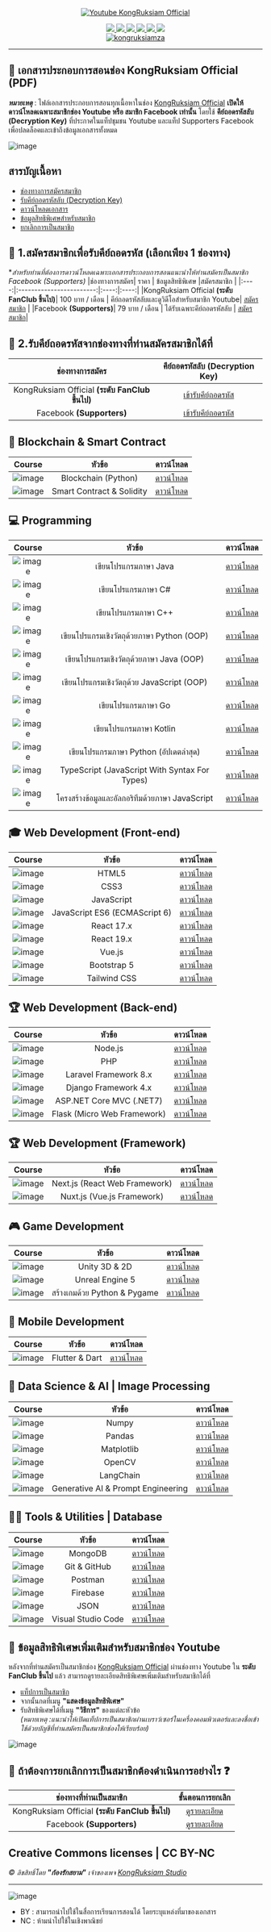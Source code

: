 <div id="badges" align="center">

  [![Youtube KongRuksiam Official](https://youtube-stats-card.vercel.app/api?channelid=UCQ1r_4x-P-fETLIU4pqf98w&theme=dark&layout=extruded)](https://www.youtube.com/@KongRuksiamOfficial)

  <a href="https://www.facebook.com/KongRuksiamTutorial" target="_blank">
    <img src="https://img.shields.io/badge/Facebook-1877F2?style=for-the-badge&logo=facebook&logoColor=white"/>
  </a>
    <a href="https://www.udemy.com/user/kong-ruksiam/" target="_blank">
    <img src="https://img.shields.io/badge/Udemy-A435F0?style=for-the-badge&logo=Udemy&logoColor=white"/>
  </a>
    <a href="https://www.youtube.com/@KongRuksiamOfficial/store" target="_blank">
    <img src="https://img.shields.io/badge/Shopee-EE4D2D?style=for-the-badge&logo=Shopee&logoColor=white"/>
  </a>
  <a href="https://medium.com/@kongruksiam" target="_blank">
    <img src="https://img.shields.io/badge/Medium-12100E?style=for-the-badge&logo=medium&logoColor=white"/>
  </a>
  <a href="https://codepen.io/kongruksiamstudio" target="_blank">
    <img src="https://img.shields.io/badge/Codepen-000000?style=for-the-badge&logo=codepen&logoColor=white"/>
  </a>
  <a href="https://www.tiktok.com/@kongruksiamstudio" target="_blank">
    <img src="https://img.shields.io/badge/TikTok-000000?style=for-the-badge&logo=tiktok&logoColor=white"/>
  </a>
  <br>
  <a href="https://github.com/kongruksiamza">
    <img src="https://komarev.com/ghpvc/?username=kongruksiamza&style=flat-square&color=blue" alt="kongruksiamza"/>
  </a>
</div>

---

## 📖 เอกสารประกอบการสอนช่อง KongRuksiam Official (PDF)
**_หมายเหตุ_** : ไฟล์เอกสารประกอบการสอนทุกเนื้อหาในช่อง [KongRuksiam Official](https://www.youtube.com/@KongRuksiamOfficial) 
**เปิดให้ดาวน์โหลดเฉพาะสมาชิกช่อง Youtube หรือ สมาชิก Facebook เท่านั้น** โดยใช้ **คีย์ถอดรหัสลับ (Decryption Key)** 
ที่ประกาศในแท็ปชุมชน Youtube และแท็ป Supporters Facebook เพื่อปลดล็อคและเข้าถึงข้อมูลเอกสารทั้งหมด

![image](https://github.com/kongruksiamza/programmer-class-room/blob/main/poster-update.png?raw=true)

## สารบัญเนื้อหา
- [ช่องทางการสมัครสมาชิก](#-1สมัครสมาชิกเพื่อรับคีย์ถอดรหัส-เลือกเพียง-1-ช่องทาง)
- [รับคีย์ถอดรหัสลับ (Decryption Key)](#-2รับคีย์ถอดรหัสจากช่องทางที่ท่านสมัครสมาชิกได้ที่)
- [ดาวน์โหลดเอกสาร](#-blockchain--smart-contract)
- [ข้อมูลสิทธิพิเศษสำหรับสมาชิก](#-ข้อมูลสิทธิพิเศษเพิ่มเติมสำหรับสมาชิกช่อง-youtube)
- [ยกเลิกการเป็นสมาชิก](#-ถ้าต้องการยกเลิกการเป็นสมาชิกต้องดำเนินการอย่างไร-)

## 🔑 1.สมัครสมาชิกเพื่อรับคีย์ถอดรหัส (เลือกเพียง 1 ช่องทาง)
**สำหรับท่านที่ต้องการดาวน์โหลดเฉพาะเอกสารประกอบการสอนแนะนำให้ท่านสมัครเป็นสมาชิก Facebook (Supporters)*
|ช่องทางการสมัคร| ราคา | ข้อมูลสิทธิพิเศษ |สมัครสมาชิก |
|:----:|:------------------------:|:----:|:----:|
|KongRuksiam Official **(ระดับ FanClub ขึ้นไป)**|  100 บาท / เดือน | คีย์ถอดรหัสลับและดูวิดีโอสำหรับสมาชิก Youtube| [สมัครสมาชิก](https://www.youtube.com/channel/UCQ1r_4x-P-fETLIU4pqf98w/join) |
|Facebook **(Supporters)**|    79 บาท / เดือน       | ได้รับเฉพาะคีย์ถอดรหัสลับ | [สมัครสมาชิก](https://www.facebook.com/KongRuksiamTutorial/subscribe/)|

## 🔑 2.รับคีย์ถอดรหัสจากช่องทางที่ท่านสมัครสมาชิกได้ที่
|ช่องทางการสมัคร|คีย์ถอดรหัสลับ (Decryption Key)|
|:----:|:----:|
|KongRuksiam Official **(ระดับ FanClub ขึ้นไป)**|[เข้ารับคีย์ถอดรหัส](https://www.youtube.com/post/UgkxuHBM_m8y1tzfums48iV9w6uHMg7Flsi9) |
|Facebook **(Supporters)**|[เข้ารับคีย์ถอดรหัส](https://www.facebook.com/KongRuksiamTutorial/posts/639844884909083)|

## 🔏 Blockchain & Smart Contract
|Course| หัวข้อ | ดาวน์โหลด |
|:----:|:------------------------:|:----:|
|![image](https://skillicons.dev/icons?i=python)|   Blockchain (Python)        | [ดาวน์โหลด](https://mega.nz/folder/zOZB3JZY) |
|![image](https://skillicons.dev/icons?i=solidity)|   Smart Contract & Solidity       | [ดาวน์โหลด](https://mega.nz/folder/zOZB3JZY) |
  
## 💻 Programming
|Course| หัวข้อ | ดาวน์โหลด |
|:----:|:------------------------:|:----:|
|![image](https://skillicons.dev/icons?i=java)|   เขียนโปรแกรมภาษา Java        | [ดาวน์โหลด](https://mega.nz/folder/zOZB3JZY) |
|![image](https://skillicons.dev/icons?i=cs)|   เขียนโปรแกรมภาษา C#       | [ดาวน์โหลด](https://mega.nz/folder/zOZB3JZY) |
|![image](https://skillicons.dev/icons?i=cpp)|   เขียนโปรแกรมภาษา C++       | [ดาวน์โหลด](https://mega.nz/folder/zOZB3JZY) |
|![image](https://skillicons.dev/icons?i=python)|   เขียนโปรแกรมเชิงวัตถุด้วยภาษา Python (OOP)       | [ดาวน์โหลด](https://mega.nz/folder/zOZB3JZY) |
|![image](https://skillicons.dev/icons?i=java)|   เขียนโปรแกรมเชิงวัตถุด้วยภาษา Java (OOP)       | [ดาวน์โหลด](https://mega.nz/folder/zOZB3JZY) |
|![image](https://skillicons.dev/icons?i=js)|   เขียนโปรแกรมเชิงวัตถุด้วย JavaScript (OOP)       | [ดาวน์โหลด](https://mega.nz/folder/zOZB3JZY) |
|![image](https://skillicons.dev/icons?i=go)|   เขียนโปรแกรมภาษา Go       | [ดาวน์โหลด](https://mega.nz/folder/zOZB3JZY) |
|![image](https://skillicons.dev/icons?i=kotlin)|   เขียนโปรแกรมภาษา Kotlin       | [ดาวน์โหลด](https://mega.nz/folder/zOZB3JZY) |
|![image](https://skillicons.dev/icons?i=python)|   เขียนโปรแกรมภาษา Python (อัปเดตล่าสุด)       | [ดาวน์โหลด](https://mega.nz/folder/zOZB3JZY) |
|![image](https://skillicons.dev/icons?i=ts)|   TypeScript (JavaScript With Syntax For Types)       | [ดาวน์โหลด](https://mega.nz/folder/zOZB3JZY) |
|![image](https://skillicons.dev/icons?i=js)|   โครงสร้างข้อมูลและอัลกอริทึมด้วยภาษา JavaScript        | [ดาวน์โหลด](https://mega.nz/folder/zOZB3JZY) |
  
## 🎓 Web Development (Front-end)
|Course| หัวข้อ | ดาวน์โหลด |
|:----:|:------------------------:|:----:|
|![image](https://skillicons.dev/icons?i=html)|   HTML5        | [ดาวน์โหลด](https://mega.nz/folder/zOZB3JZY) |
|![image](https://skillicons.dev/icons?i=css)|   CSS3       | [ดาวน์โหลด](https://mega.nz/folder/zOZB3JZY) |
|![image](https://skillicons.dev/icons?i=js)|   JavaScript       | [ดาวน์โหลด](https://mega.nz/folder/zOZB3JZY) |
|![image](https://skillicons.dev/icons?i=js)|   JavaScript ES6 (ECMAScript 6)       | [ดาวน์โหลด](https://mega.nz/folder/zOZB3JZY) |
|![image](https://skillicons.dev/icons?i=react)|   React 17.x       | [ดาวน์โหลด](https://mega.nz/folder/zOZB3JZY) |
|![image](https://skillicons.dev/icons?i=react&theme=light)|   React 19.x       | [ดาวน์โหลด](https://mega.nz/folder/zOZB3JZY) |
|![image](https://skillicons.dev/icons?i=vue)|   Vue.js       | [ดาวน์โหลด](https://mega.nz/folder/zOZB3JZY) |
|![image](https://skillicons.dev/icons?i=bootstrap)|   Bootstrap 5       | [ดาวน์โหลด](https://mega.nz/folder/zOZB3JZY) |
|![image](https://skillicons.dev/icons?i=tailwind)|   Tailwind CSS       | [ดาวน์โหลด](https://mega.nz/folder/zOZB3JZY) |

## 🏆 Web Development (Back-end)
|Course| หัวข้อ | ดาวน์โหลด |
|:----:|:------------------------:|:----:|
|![image](https://skillicons.dev/icons?i=nodejs)|   Node.js        | [ดาวน์โหลด](https://mega.nz/folder/zOZB3JZY) |
|![image](https://skillicons.dev/icons?i=php)|   PHP       | [ดาวน์โหลด](https://mega.nz/folder/zOZB3JZY) |
|![image](https://skillicons.dev/icons?i=laravel)|   Laravel Framework 8.x       | [ดาวน์โหลด](https://mega.nz/folder/zOZB3JZY) |
|![image](https://skillicons.dev/icons?i=django)|   Django Framework 4.x       | [ดาวน์โหลด](https://mega.nz/folder/zOZB3JZY) |
|![image](https://skillicons.dev/icons?i=dotnet)|   ASP.NET Core MVC (.NET7)       | [ดาวน์โหลด](https://mega.nz/folder/zOZB3JZY) |
|![image](https://skillicons.dev/icons?i=flask)|   Flask (Micro Web Framework)       | [ดาวน์โหลด](https://mega.nz/folder/zOZB3JZY) |

## 🏆 Web Development (Framework)
|Course| หัวข้อ | ดาวน์โหลด |
|:----:|:------------------------:|:----:|
|![image](https://skillicons.dev/icons?i=nextjs)|   Next.js (React Web Framework)        | [ดาวน์โหลด](https://mega.nz/folder/zOZB3JZY) |
|![image](https://skillicons.dev/icons?i=nuxtjs)|   Nuxt.js (Vue.js Framework)       | [ดาวน์โหลด](https://mega.nz/folder/zOZB3JZY) |

## 🎮 Game Development
|Course| หัวข้อ | ดาวน์โหลด |
|:----:|:------------------------:|:----:|
|![image](https://skillicons.dev/icons?i=unity)|   Unity 3D & 2D        | [ดาวน์โหลด](https://mega.nz/folder/zOZB3JZY) |
|![image](https://skillicons.dev/icons?i=unreal)|   Unreal Engine 5       | [ดาวน์โหลด](https://mega.nz/folder/zOZB3JZY) |
|![image](https://skillicons.dev/icons?i=python)|   สร้างเกมด้วย Python & Pygame       | [ดาวน์โหลด](https://mega.nz/folder/zOZB3JZY) |


## 📱 Mobile Development
|Course| หัวข้อ | ดาวน์โหลด |
|:----:|:------------------------:|:----:|
|![image](https://skillicons.dev/icons?i=flutter)|   Flutter & Dart        | [ดาวน์โหลด](https://mega.nz/folder/zOZB3JZY) |


## 🤖 Data Science & AI | Image Processing
|Course| หัวข้อ | ดาวน์โหลด |
|:----:|:------------------------:|:----:|
|![image](https://github.com/devicons/devicon/blob/master/icons/numpy/numpy-original.svg)|   Numpy        | [ดาวน์โหลด](https://mega.nz/folder/zOZB3JZY) |
|![image](https://github.com/devicons/devicon/blob/master/icons/pandas/pandas-original-wordmark.svg)|   Pandas       | [ดาวน์โหลด](https://mega.nz/folder/zOZB3JZY) |
|![image](https://github.com/devicons/devicon/blob/master/icons/matplotlib/matplotlib-original.svg)|   Matplotlib       | [ดาวน์โหลด](https://mega.nz/folder/zOZB3JZY) |
|![image](https://skillicons.dev/icons?i=opencv)|   OpenCV        | [ดาวน์โหลด](https://mega.nz/folder/zOZB3JZY) |
|![image](https://github.com/kongruksiamza/ebook-for-education/blob/main/assets/langchain25-ud.svg)|   LangChain       | [ดาวน์โหลด](https://mega.nz/folder/zOZB3JZY) |
|![image](https://github.com/kongruksiamza/ebook-for-education/blob/main/assets/ChatGPT50.svg)|   Generative AI & Prompt Engineering       | [ดาวน์โหลด](https://mega.nz/folder/zOZB3JZY) |

## 👨‍💻 Tools & Utilities | Database
|Course| หัวข้อ | ดาวน์โหลด |
|:----:|:------------------------:|:----:|
|![image](https://skillicons.dev/icons?i=mongodb)|   MongoDB        | [ดาวน์โหลด](https://mega.nz/folder/zOZB3JZY) |
|![image](https://skillicons.dev/icons?i=git)|   Git & GitHub        | [ดาวน์โหลด](https://mega.nz/folder/zOZB3JZY) |
|![image](https://skillicons.dev/icons?i=postman)|   Postman       | [ดาวน์โหลด](https://mega.nz/folder/zOZB3JZY) |
|![image](https://skillicons.dev/icons?i=firebase)|   Firebase       | [ดาวน์โหลด](https://mega.nz/folder/zOZB3JZY) |
|![image](https://github.com/devicons/devicon/blob/master/icons/json/json-original.svg)|   JSON       | [ดาวน์โหลด](https://mega.nz/folder/zOZB3JZY) |
|![image](https://skillicons.dev/icons?i=vscode)|   Visual Studio Code       | [ดาวน์โหลด](https://mega.nz/folder/zOZB3JZY) |

## 🎁 ข้อมูลสิทธิพิเศษเพิ่มเติมสำหรับสมาชิกช่อง Youtube
หลังจากที่ท่านสมัครเป็นสมาชิกช่อง [KongRuksiam Official](https://www.youtube.com/@KongRuksiamOfficial) ผ่านช่องทาง Youtube ใน **ระดับ FanClub ขึ้นไป** แล้ว 
สามารถดูรายละเอียดสิทธิพิเศษเพิ่มเติมสำหรับสมาชิกได้ที่ <br/>
- [แท็ปการเป็นสมาชิก](https://www.youtube.com/@KongRuksiamOfficial/membership)
- จากนั้นกดที่เมนู __"แสดงข้อมูลสิทธิพิเศษ"__
- รับสิทธิพิเศษได้ที่เมนู __"วิธีการ"__ ของแต่ละหัวข้อ <br/>
 _(หมายเหตุ :แนะนำให้เปิดแท็ปการเป็นสมาชิกผ่านเบราว์เซอร์ในเครื่องคอมพิวเตอร์และลงชื่อเข้าใช้ด้วยบัญชีที่ท่านสมัครเป็นสมาชิกช่องให้เรียบร้อย)_ <br/>
 
![image](https://github.com/kongruksiamza/programmer-class-room/blob/main/description-official.png)

## 👋 ถ้าต้องการยกเลิกการเป็นสมาชิกต้องดำเนินการอย่างไร ❓
|ช่องทางที่ท่านเป็นสมาชิก|ขั้นตอนการยกเลิก|
|:----:|:----:|
|KongRuksiam Official **(ระดับ FanClub ขึ้นไป)**|[ดูรายละเอียด](https://support.google.com/youtube/answer/6304294?hl=th) |
|Facebook **(Supporters)**|[ดูรายละเอียด](https://www.facebook.com/help/203354304659155/?helpref=uf_share)|

## Creative Commons licenses | CC BY-NC 
*©︎ ลิขสิทธิ์โดย __"ก้องรักสยาม"__ เจ้าของเพจ [KongRuksiam Studio](https://www.facebook.com/KongRuksiamTutorial)*
<hr>

![image](https://mirrors.creativecommons.org/presskit/buttons/88x31/png/by-nc.png)
- BY : สามารถนำไปใช้ในสื่อการเรียนการสอนได้ โดยระบุแหล่งที่มาของเอกสาร
- NC : ห้ามนำไปใช้ในเชิงพาณิชย์
